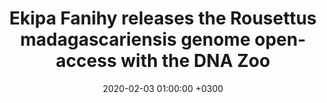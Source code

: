 ---
layout: post
title: Ekipa Fanihy releases the Rousettus madagascariensis genome open-access with the DNA Zoo
date: 2020-02-03 01:00:00 +0300
description:  
img: rousettus_madagascariensis.JPG # Add image post (optional)
tags: [bats, genomics] # add tag
link: https://www.dnazoo.org/post/rousette_bats_a_coronavirus_reservoir
---